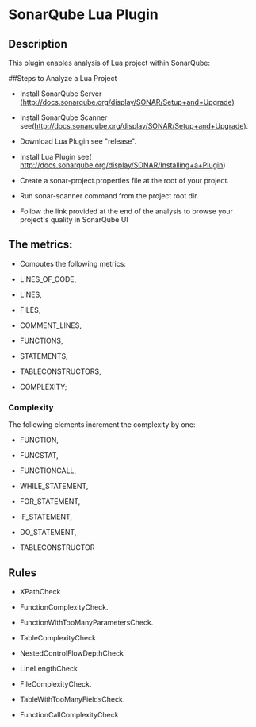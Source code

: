 SonarQube Lua Plugin
====================

## Description
This plugin enables analysis of Lua project within SonarQube:

 
##Steps to Analyze a Lua Project

* Install SonarQube Server (http://docs.sonarqube.org/display/SONAR/Setup+and+Upgrade)

* Install SonarQube Scanner see(http://docs.sonarqube.org/display/SONAR/Setup+and+Upgrade).

* Download Lua Plugin see "release".

* Install Lua Plugin see( http://docs.sonarqube.org/display/SONAR/Installing+a+Plugin)

* Create a sonar-project.properties file at the root of your project.

* Run sonar-scanner command from the project root dir.

* Follow the link provided at the end of the 
 analysis to browse your project's quality in SonarQube UI


## The metrics:
 * Computes the following metrics: 
 
  * LINES_OF_CODE,
  
  * LINES,
  
  * FILES,
  
  * COMMENT_LINES,
  
  * FUNCTIONS,
  
  * STATEMENTS,
  
  * TABLECONSTRUCTORS,
  
  * COMPLEXITY;

### Complexity
The following elements increment the complexity by one:

 * FUNCTION,
 
 * FUNCSTAT,  
 
 * FUNCTIONCALL,
 
 * WHILE_STATEMENT,
 
 * FOR_STATEMENT,
 
 * IF_STATEMENT,
 
 * DO_STATEMENT,
 
 * TABLECONSTRUCTOR
       
## Rules

 * XPathCheck

 * FunctionComplexityCheck.

 * FunctionWithTooManyParametersCheck.

 * TableComplexityCheck

 * NestedControlFlowDepthCheck

 * LineLengthCheck

 * FileComplexityCheck.

 * TableWithTooManyFieldsCheck.

 * FunctionCallComplexityCheck

